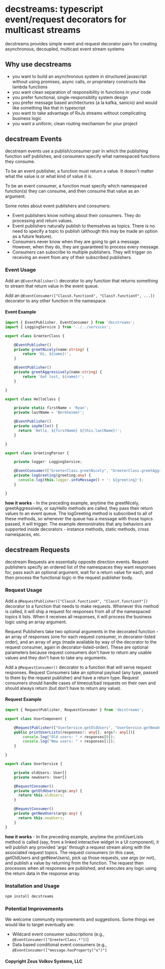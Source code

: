 # decstreams: typescript event/request decorators for multicast streams

decstreams provides simple event and request decorator pairs for creating asynchronous, decoupled, multicast event stream systems

## Why use decstreams

- you want to build an asynchronous system in structured javascript without using promises, async calls, or proprietary constructs like lambda functions
- you want clean separation of responsibility in functions in your code
- you prefer functional, single-responsiblity system design
- you prefer message based architectures (a la kafka, sanicio) and would like something like that in typescript
- you want to take advantage of RxJs streams without complicating business logic
- you want a uniform, clean routing mechanism for your project

## decstream Events

decstream events use a publish/consumer pair in which the publishing function self publishes, and consumers specify what namespaced functions they consume.

To be an event publisher, a function must return a value. It doesn't matter what the value is or what kind of value it is.

To be an event consumer, a function must specify which namespaced function(s) they can consume, and then consume that value as an argument.

Some notes about event publishers and consumers:

- Event publishers know nothing about their consumers. They do processing and return values.
- Event publishers naturally publish to themselves as topics. There is no need to specify a topic to publish (although this may be made an option as a future feature).
- Consumers never know when they are going to get a message. However, when they do, they are guaranteed to process every message.
- Consumers can subscribe to multiple publishers. They will trigger on receiving an event from any of their subscribed publishers.

### Event Usage

Add an `@EventPublisher()` decorator to any function that returns something to stream that return value in the event queue.

Add an `@EventConsumer(["ClassX.functionX", "ClassY.functionY", ...])` decorator to any other function in the namespace.

#### Event Example

```typescript
import { EventPublisher, EventConsumer } from 'decstreams';
import { LoggingService } from '../../services';

export class GreeterClass {

    @EventPublisher()
    private greetNicely(name:string) {
        return 'Hi, ${name}!';
    }

    @EventPublisher()
    private greetAggressively(name:string) {
        return 'Get lost, ${name}!';
    }

}

export class HelloClass {

    private static firstName = 'Ryan';
    private lastName = 'Berkheimer';

    @EventPublisher()
    private sayHello() {
      return 'Hello, ${firstName} ${this.lastName}!';
    }

}

export class GreetingParser {

    private logger: LoggingService;

    @EventConsumer(["GreeterClass.greetNicely", "GreeterClass.greetAggressively", "HelloClass.sayHello"])
    private logGreeting(greeting:any) {
      console.log(this.logger.infoMessage() + ': ${greeting}');
    }

}

```

**how it works** - In the preceding example, anytime the greetNicely, greetAggressively, or sayHello methods are called, they pass their return values to an event queue. The logGreeting method is subscribed to all of these methods, so whenever the queue has a message with those topics passed, it will trigger. The example demonstrates that any behaviors are supported inside decorators - instance methods, static methods, cross namespaces, etc.

## decstream Requests

decstream Requests are essentially opposite direction events. Request publishers specify an ordered list of the namespaces they want responses for, pass each an optional argument, wait for a return value for each, and then process the functional logic in the request publisher body.

### Request Usage

Add a `@RequestPublisher(["ClassX.functionX", "ClassY.functionY"])` decorator to a function that needs to make requests. Whenever this method is called, it will ship a request for responses from all of the namespaced topics it lists. When it receives all responses, it will process the business logic using an array argument.

Request Publishers take two optional arguments in the decorated function - an array of responses (one for each request consumer, in decorator-listed order), and an array of args (made available by way of the decorator to the request consumer, again in decorator-listed-order). These are optional parameters because request consumers don't have to return any usable values and they don't have to take any arguments.

Add a `@RequestConsumer()` decorator to a function that will serve request responses. Request Consumers take an optional payload (any type, passed to them by the request publisher) and have a return type. Request consumers should handle cases of timeout/bad requests on their own and should always return (but don't have to return any value).

#### Request Example

```typescript
import { RequestPublisher, RequestConsumer } from 'decstreams';

export class UserComponent {

    @RequestPublisher(["UserService.getOldUsers", "UserService.getNewUsers"])
    public printUserLists(responses?: any[], args?: any[]){
        console.log("Old users: " + responses[0]);
        console.log("New users: " + responses[1]);
    }

}

export class UserService {

    private oldUsers: User[]
    private newUsers: User[]

    @RequestConsumer()
    private getOldUsers(args:any) {
      return this.oldUsers;
    }

    @RequestConsumer()
    private getNewUsers(args:any) {
      return this.newUsers;
    }
}
```

**how it works** - In the preceding example, anytime the printUserLists method is called (say, from a linked interactive widget in a UI component), it will publish any provided 'args' through a request stream along with the associated request topics. The request consumers (in this case, getOldUsers and getNewUsers), pick up those requests, use args (or not), and publish a value by returning from the function. The request then processes when all responses are published, and executes any logic using the return data in the response array.

### Installation and Usage

`npm install decstreams`

### Potential Improvements

We welcome community improvements and suggestions. Some things we would like to target eventually are:

- Wildcard event consumer subscriptions (e.g., `@EventConsumer(["GreeterClass.*"])`)
- Data based conditional event consumers (e.g., `@EventConsumer(["message.hasProperty("x")"]`

#### Copyright Zeus Volkov Systems, LLC
